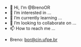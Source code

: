 - 👋 Hi, I’m @BrenoOR
- 👀 I’m interested in ...
- 🌱 I’m currently learning ...
- 💞️ I’m looking to collaborate on ...
- 📫 How to reach me ...

<!---
BrenoOR/BrenoOR is a ✨ special ✨ repository because its `README.md` (this file) appears on your GitHub profile.
You can click the Preview link to take a look at your changes.
--->

- Breno: [bor@cin.ufpe.br](mailto:bor@cin.ufpe.br)
